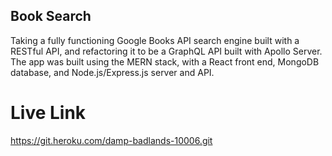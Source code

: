 ## Book Search
Taking a fully functioning Google Books API search engine built with a RESTful API, and refactoring it to be a GraphQL API built with Apollo Server. 
The app was built using the MERN stack, with a React front end, MongoDB database, and Node.js/Express.js server and API.

# Live Link
https://git.heroku.com/damp-badlands-10006.git

